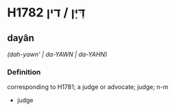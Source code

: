 # H1782 דַּיָּן / דין

## dayân

_(dah-yawn' | da-YAWN | da-YAHN)_

### Definition

corresponding to H1781; a judge or advocate; judge; n-m

- judge
